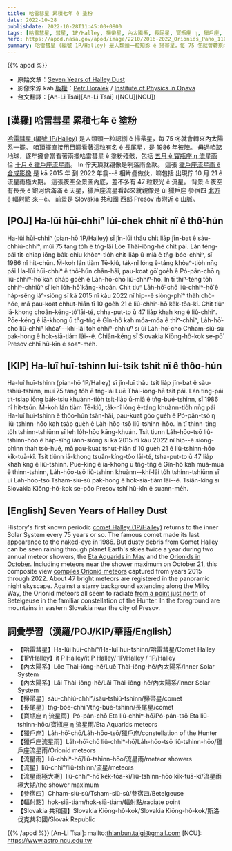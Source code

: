 ```yaml
---
title: 哈雷彗星 累積七年 ê 塗粉
date: 2022-10-28
publishdate: 2022-10-28T11:45:00+0800
tags: [哈雷彗星, 彗星, 1P/Halley, 掃帚星, 內太陽系, 長尾星, 寶瓶座 η, 獵戶座, 獵戶座流星雨, 流星雨, 獵戶座流星, 流星雨極大期, 流星, 參宿四, 輻射點]
hero: https://apod.nasa.gov/apod/image/2210/2016-2022_Orionids_Pano_1100px_0.jpg
summary: 哈雷彗星 (編號 1P/Halley) 是人類頭一粒知影 ê 掃帚星，每 75 冬就會轉來內太陽系一擺。
---
```


{{% apod %}}

- 原始文章：[Seven Years of Halley Dust](https://apod.nasa.gov/apod/ap221028.html)
- 影像來源 kah [版權][copyright]：[Petr Horalek](https://www.petrhoralek.com/#about-1) / [Institute of Physics in Opava](https://www.slu.cz/phys/en/)
- 台文翻譯：[An-Li Tsai][An-Li Tsai] ([NCU][NCU])

## [漢羅] 哈雷彗星 累積七年 ê 塗粉
[哈雷彗星 (編號 1P/Halley)][comet Halley (1P/Halley)] 是人類頭一粒認捌 ê 掃帚星，每 75 冬就會轉來內太陽系一擺。
咱頂擺直接用目睭看著這粒有名 ê 長尾星，是 1986 年彼陣。
毋過咱踮地球，逐年攏會當看著兩擺哈雷彗星 ê 塗粉殘骸，包括 [五月 ê 寶瓶座 η 流星雨][Eta Aquarids in May] 佮 [十月 ê 獵戶座流星雨][Orionids in October]。
In 佇天頂就親像是咧落雨仝款。
這張 [獵戶座流星雨 ê 合成影像][compiles Orionid meteors] 是 kā 2015 年 到 2022 年翕--ê 相片疊做伙，嘛包括 出現佇 10 月 21 ê 流星雨極大期。
這張夜空全景圖內底，差不多有 47 粒較光 ê 流星。
背景 ê 夜空有長長 ê 銀河佮滿滿 ê 天星，獵戶座流星看起來就親像是 ùi 獵戶座 參宿四 [北方 ê 輻射點][from a point just north] 來--ê。
前景是 Slovakia 共和國 西部 Presov 市附近 ê 山脈。



## [POJ] Ha-lûi hūi-chhiⁿ lúi-chek chhit nî ê thô͘-hún
Ha-lûi hūi-chhiⁿ (pian-hō 1P/Halley) sī jîn-lūi thâu chi̍t lia̍p jīn-bat ê sàu-chhiú-chhiⁿ, múi 75 tang to̍h ē tńg-lâi Lōe Thài-iông-hē chi̍t pái.
Lán téng-pái ti̍t-chiap iōng ba̍k-chiu khòaⁿ-tio̍h chit-lia̍p ū-miâ ê tn̂g-bóe-chhiⁿ, sī 1986 nî hit-chūn.
M̄-koh lán tiàm Tē-kiû, ta̍k-nî lóng ê-táng khòaⁿ-tio̍h nn̄g pái Ha-lûi hūi-chhiⁿ ê thô͘-hún chân-hâi, pau-koat gō͘ goe̍h ê Pó-pân-chō η liû-chhiⁿ-hō͘ kah cha̍p goe̍h ê La̍h-hō͘-chō liû-chhiⁿ-hō͘.
In tī thiⁿ-téng to̍h chhiⁿ-chhiūⁿ sī leh lo̍h-hō͘ kāng-khoán.
Chit tiuⁿ La̍h-hō͘-chō liû-chhiⁿ-hō͘ ê ha̍p-sêng iáⁿ-siōng sī kā 2015 nî kàu 2022 nî hip--ê siòng-phìⁿ tha̍h chò-hóe, mā pau-koat chhut-hiān tī 10 goe̍h 21 ê liû-chhiⁿ-hō͘ ke̍k-tōa-kî.
Chit tiûⁿ iā-khong choân-kéng-tô͘ lāi-té, chha-put-to ū 47 lia̍p khah kng ê liû-chhiⁿ.
Pōe-kéng ê iā-khong ū tn̂g-tn̂g ê Gîn-hô kah móa-móa ê thiⁿ-chhiⁿ, La̍h-hō͘-chō liû-chhiⁿ khòaⁿ--khí-lâi to̍h chhiⁿ-chhiūⁿ sī ùi La̍h-hō͘-chō Chham-siù-sù pak-hong ê hok-siā-tiám lâi--ê.
Chiân-kéng sī Slovakia Kiōng-hô-kok se-pō͘ Presov chhī hū-kīn ê soaⁿ-me̍h.

## [KIP] Ha-luî huī-tshinn luí-tsik tshit nî ê thôo-hún
Ha-luî huī-tshinn (pian-hō 1P/Halley) sī jîn-luī thâu tsi̍t lia̍p jīn-bat ê sàu-tshiú-tshinn, muí 75 tang to̍h ē tńg-lâi Luē Thài-iông-hē tsi̍t pái.
Lán tíng-pái ti̍t-tsiap iōng ba̍k-tsiu khuànn-tio̍h tsit-lia̍p ū-miâ ê tn̂g-bué-tshinn, sī 1986 nî hit-tsūn.
M̄-koh lán tiàm Tē-kiû, ta̍k-nî lóng ê-táng khuànn-tio̍h nn̄g pái Ha-luî huī-tshinn ê thôo-hún tsân-hâi, pau-kuat gōo gue̍h ê Pó-pân-tsō η liû-tshinn-hōo kah tsa̍p gue̍h ê La̍h-hōo-tsō liû-tshinn-hōo.
In tī thinn-tíng to̍h tshinn-tshiūnn sī leh lo̍h-hōo kāng-khuán.
Tsit tiunn La̍h-hōo-tsō liû-tshinn-hōo ê ha̍p-sîng iánn-siōng sī kā 2015 nî kàu 2022 nî hip--ê siòng-phìnn tha̍h tsò-hué, mā pau-kuat tshut-hiān tī 10 gue̍h 21 ê liû-tshinn-hōo ki̍k-tuā-kî.
Tsit tiûnn iā-khong tsuân-kíng-tôo lāi-té, tsha-put-to ū 47 lia̍p khah kng ê liû-tshinn.
Puē-kíng ê iā-khong ū tn̂g-tn̂g ê Gîn-hô kah muá-muá ê thinn-tshinn, La̍h-hōo-tsō liû-tshinn khuànn--khí-lâi to̍h tshinn-tshiūnn sī uì La̍h-hōo-tsō Tsham-siù-sù pak-hong ê hok-siā-tiám lâi--ê.
Tsiân-kíng sī Slovakia Kiōng-hô-kok se-pōo Presov tshī hū-kīn ê suann-me̍h.


## [English] Seven Years of Halley Dust
History's first known periodic [comet Halley (1P/Halley)][comet Halley (1P/Halley)] returns to the inner Solar System every 75 years or so.
The famous comet made its last appearance to the naked-eye in 1986.
But dusty debris from Comet Halley can be seen raining through planet Earth's skies twice a year during two annual meteor showers, the [Eta Aquarids in May][Eta Aquarids in May] and the [Orionids in October][Orionids in October].
Including meteors near the shower maximum on October 21, this composite view [compiles Orionid meteors][compiles Orionid meteors] captured from years 2015 through 2022.
About 47 bright meteors are registered in the panoramic night skyscape.
Against a starry background extending along the Milky Way, the Orionid meteors all seem to radiate [from a point just north][from a point just north] of Betelgeuse in the familiar constellation of the Hunter.
In the foreground are mountains in eastern Slovakia near the city of Presov.


## 詞彙學習（漢羅/POJ/KIP/華語/English）
- 【哈雷彗星】Ha-lûi hūi-chhiⁿ/Ha-luî huī-tshinn/哈雷彗星/Comet Halley
- 【1P/Halley】it P Halley/it P Halley/ 1P/Halley / 1P/Halley
- 【內太陽系】Lōe Thài-iông-hē/Luē Thài-iông-hē/內太陽系/Inner Solar System
- 【內太陽系】Lāi Thài-iông-hē/Lāi Thài-iông-hē/內太陽系/Inner Solar System
- 【掃帚星】sàu-chhiú-chhiⁿ/sàu-tshiú-tshinn/掃帚星/comet
- 【長尾星】tn̂g-bóe-chhiⁿ/tn̂g-bué-tshinn/長尾星/comet
- 【寶瓶座 η 流星雨】Pó-pân-chō Eta liû-chhiⁿ-hō͘/Pó-pân-tsō Eta liû-tshinn-hōo/寶瓶座 η 流星雨/Eta Aquarids meteors
- 【獵戶座】La̍h-hō͘-chō/La̍h-hōo-tsō/獵戶座/constellation of the Hunter
- 【獵戶座流星雨】La̍h-hō͘-chō liû-chhiⁿ-hō͘/La̍h-hōo-tsō liû-tshinn-hōo/獵戶座流星雨/Orionid meteors
- 【流星雨】liû-chhiⁿ-hō͘/liû-tshinn-hōo/流星雨/meteor showers
- 【流星】liû-chhiⁿ/liû-tshinn/流星/meteors
- 【流星雨極大期】liû-chhiⁿ-hō͘ ke̍k-tōa-kî/liû-tshinn-hōo ki̍k-tuā-kî/流星雨極大期/the shower maximum
- 【參宿四】Chham-siù-sù/Tsham-siù-sù/參宿四/Betelgeuse
- 【輻射點】hok-siā-tiám/hok-siā-tiám/輻射點/radiate point
- 【Slovakia 共和國】Slovakia Kiōng-hô-kok/Slovakia Kiōng-hô-kok/斯洛伐克共和國/Slovak Republic


{{% /apod %}}
[An-Li Tsai]: mailto:thianbun.taigi@gmail.com
[NCU]: https://www.astro.ncu.edu.tw

[copyright]: https://apod.nasa.gov/apod/fap/lib/about_apod.html#srapply
[License]: https://creativecommons.org/licenses/by/2.0/


[comet Halley (1P/Halley)]:https://solarsystem.nasa.gov/asteroids-comets-and-meteors/comets/1p-halley/in-depth/
[Eta Aquarids in May]:https://solarsystem.nasa.gov/asteroids-comets-and-meteors/meteors-and-meteorites/eta-aquarids/in-depth/
[Orionids in October]:https://solarsystem.nasa.gov/asteroids-comets-and-meteors/meteors-and-meteorites/orionids/in-depth/
[compiles Orionid meteors]:https://www.petrhoralek.com/?p=23223
[from a point just north]:https://apod.nasa.gov/apod/ap171030.html

